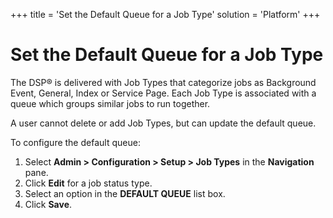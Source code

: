 +++
title = 'Set the Default Queue for a Job Type'
solution = 'Platform'
+++

# Set the Default Queue for a Job Type

The DSP® is delivered with Job Types that categorize jobs as Background
Event, General, Index or Service Page. Each Job Type is associated with
a queue which groups similar jobs to run together.

A user cannot delete or add Job Types, but can update the default queue.

To configure the default queue:

1.  Select **Admin \> Configuration \> Setup \> Job Types** in the
    **Navigation** pane.
2.  Click **Edit** for a job status type.
3.  Select an option in the **DEFAULT QUEUE** list box.
4.  Click **Save**.
